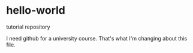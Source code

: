 # hello-world
tutorial repository

I need github for a university course. That's what I'm changing about this file. 

